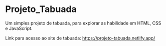 # Projeto_Tabuada
Um simples projeto de tabuada, para explorar as habilidade em HTML, CSS e JavaScript.

Link para acesso ao site de tabuada: https://projeto-tabuada.netlify.app/
